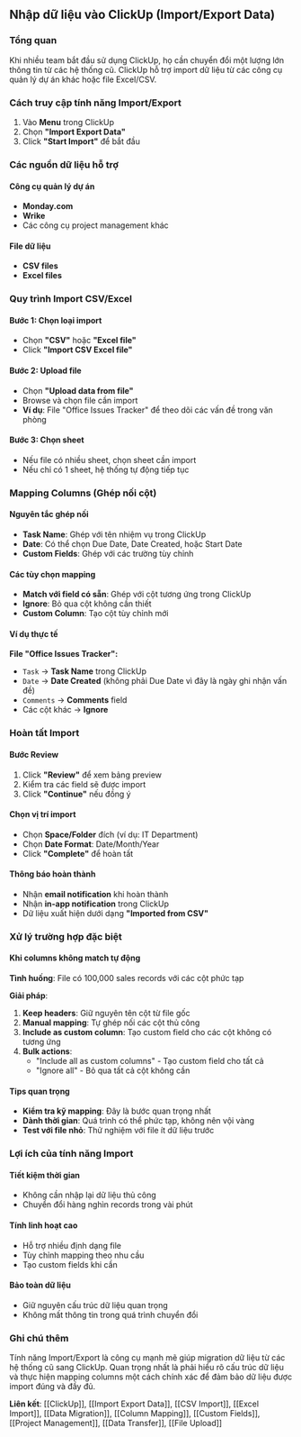 ## Nhập dữ liệu vào ClickUp (Import/Export Data)

### Tổng quan

Khi nhiều team bắt đầu sử dụng ClickUp, họ cần chuyển đổi một lượng lớn thông tin từ các hệ thống cũ. ClickUp hỗ trợ import dữ liệu từ các công cụ quản lý dự án khác hoặc file Excel/CSV.

### Cách truy cập tính năng Import/Export

1. Vào **Menu** trong ClickUp
2. Chọn **"Import Export Data"**
3. Click **"Start Import"** để bắt đầu

### Các nguồn dữ liệu hỗ trợ

#### Công cụ quản lý dự án

- **Monday.com**
- **Wrike**
- Các công cụ project management khác


#### File dữ liệu

- **CSV files**
- **Excel files**


### Quy trình Import CSV/Excel

#### Bước 1: Chọn loại import

- Chọn **"CSV"** hoặc **"Excel file"**
- Click **"Import CSV Excel file"**


#### Bước 2: Upload file

- Chọn **"Upload data from file"**
- Browse và chọn file cần import
- **Ví dụ**: File "Office Issues Tracker" để theo dõi các vấn đề trong văn phòng


#### Bước 3: Chọn sheet

- Nếu file có nhiều sheet, chọn sheet cần import
- Nếu chỉ có 1 sheet, hệ thống tự động tiếp tục


### Mapping Columns (Ghép nối cột)

#### Nguyên tắc ghép nối

- **Task Name**: Ghép với tên nhiệm vụ trong ClickUp
- **Date**: Có thể chọn Due Date, Date Created, hoặc Start Date
- **Custom Fields**: Ghép với các trường tùy chỉnh


#### Các tùy chọn mapping

- **Match với field có sẵn**: Ghép với cột tương ứng trong ClickUp
- **Ignore**: Bỏ qua cột không cần thiết
- **Custom Column**: Tạo cột tùy chỉnh mới


#### Ví dụ thực tế

**File "Office Issues Tracker":**

- `Task` → **Task Name** trong ClickUp
- `Date` → **Date Created** (không phải Due Date vì đây là ngày ghi nhận vấn đề)
- `Comments` → **Comments** field
- Các cột khác → **Ignore**


### Hoàn tất Import

#### Bước Review

1. Click **"Review"** để xem bảng preview
2. Kiểm tra các field sẽ được import
3. Click **"Continue"** nếu đồng ý

#### Chọn vị trí import

- Chọn **Space/Folder** đích (ví dụ: IT Department)
- Chọn **Date Format**: Date/Month/Year
- Click **"Complete"** để hoàn tất


#### Thông báo hoàn thành

- Nhận **email notification** khi hoàn thành
- Nhận **in-app notification** trong ClickUp
- Dữ liệu xuất hiện dưới dạng **"Imported from CSV"**


### Xử lý trường hợp đặc biệt

#### Khi columns không match tự động

**Tình huống**: File có 100,000 sales records với các cột phức tạp

**Giải pháp**:

1. **Keep headers**: Giữ nguyên tên cột từ file gốc
2. **Manual mapping**: Tự ghép nối các cột thủ công
3. **Include as custom column**: Tạo custom field cho các cột không có tương ứng
4. **Bulk actions**:
    - "Include all as custom columns" - Tạo custom field cho tất cả
    - "Ignore all" - Bỏ qua tất cả cột không cần

#### Tips quan trọng

- **Kiểm tra kỹ mapping**: Đây là bước quan trọng nhất
- **Dành thời gian**: Quá trình có thể phức tạp, không nên vội vàng
- **Test với file nhỏ**: Thử nghiệm với file ít dữ liệu trước


### Lợi ích của tính năng Import

#### Tiết kiệm thời gian

- Không cần nhập lại dữ liệu thủ công
- Chuyển đổi hàng nghìn records trong vài phút


#### Tính linh hoạt cao

- Hỗ trợ nhiều định dạng file
- Tùy chỉnh mapping theo nhu cầu
- Tạo custom fields khi cần


#### Bảo toàn dữ liệu

- Giữ nguyên cấu trúc dữ liệu quan trọng
- Không mất thông tin trong quá trình chuyển đổi


### Ghi chú thêm

Tính năng Import/Export là công cụ mạnh mẽ giúp migration dữ liệu từ các hệ thống cũ sang ClickUp. Quan trọng nhất là phải hiểu rõ cấu trúc dữ liệu và thực hiện mapping columns một cách chính xác để đảm bảo dữ liệu được import đúng và đầy đủ.

**Liên kết**: [[ClickUp]], [[Import Export Data]], [[CSV Import]], [[Excel Import]], [[Data Migration]], [[Column Mapping]], [[Custom Fields]], [[Project Management]], [[Data Transfer]], [[File Upload]]

